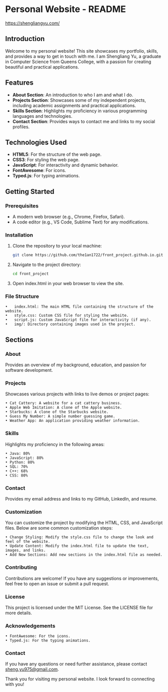 # Personal Website - README
https://shengliangyu.com/

## Introduction

Welcome to my personal website! This site showcases my portfolio, skills, and provides a way to get in touch with me. I am Shengliang Yu, a graduate in Computer Science from Queens College, with a passion for creating beautiful and practical applications.

## Features

- **About Section**: An introduction to who I am and what I do.
- **Projects Section**: Showcases some of my independent projects, including academic assignments and practical applications.
- **Skills Section**: Highlights my proficiency in various programming languages and technologies.
- **Contact Section**: Provides ways to contact me and links to my social profiles.

## Technologies Used

- **HTML5**: For the structure of the web page.
- **CSS3**: For styling the web page.
- **JavaScript**: For interactivity and dynamic behavior.
- **FontAwesome**: For icons.
- **Typed.js**: For typing animations.

## Getting Started

### Prerequisites

- A modern web browser (e.g., Chrome, Firefox, Safari).
- A code editor (e.g., VS Code, Sublime Text) for any modifications.

### Installation

1. Clone the repository to your local machine:
   ```bash
   git clone https://github.com/the1an1722/front_project.github.io.git
   
2. Navigate to the project directory:
   ```bash
   cd front_project
   
3. Open index.html in your web browser to view the site.

### File Structure

	•	index.html: The main HTML file containing the structure of the website.
	•	style.css: Custom CSS file for styling the website.
	•	script.js: Custom JavaScript file for interactivity (if any).
	•	img/: Directory containing images used in the project.

## Sections

### About

Provides an overview of my background, education, and passion for software development.

### Projects

Showcases various projects with links to live demos or project pages:

	• Cat Cattery: A website for a cat cattery business.
	• Apple Web Imitation: A clone of the Apple website.
	• Starbucks: A clone of the Starbucks website.
	• Guess My Number: A simple number guessing game.
	• Weather App: An application providing weather information.

### Skills

Highlights my proficiency in the following areas:

	• Java: 80%
	• JavaScript: 80%
	• Python: 80%
	• SQL: 70%
	• C++: 68%
	• CSS: 80%

### Contact

Provides my email address and links to my GitHub, LinkedIn, and resume.

### Customization

You can customize the project by modifying the HTML, CSS, and JavaScript files. Below are some common customization steps:

	• Change Styling: Modify the style.css file to change the look and feel of the website.
	• Update Content: Modify the index.html file to update the text, images, and links.
	• Add New Sections: Add new sections in the index.html file as needed.

### Contributing

Contributions are welcome! If you have any suggestions or improvements, feel free to open an issue or submit a pull request.

### License

This project is licensed under the MIT License. See the LICENSE file for more details.

### Acknowledgements

	• FontAwesome: For the icons.
	• Typed.js: For the typing animations.

### Contact

If you have any questions or need further assistance, please contact sheng.yu975@gmail.com.

Thank you for visiting my personal website. I look forward to connecting with you!